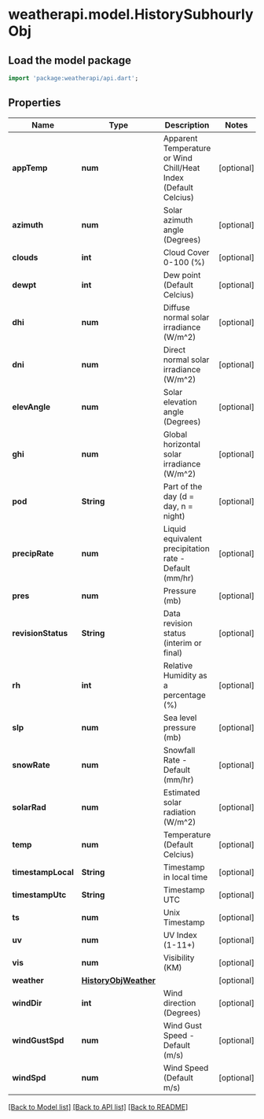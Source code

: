 # weatherapi.model.HistorySubhourlyObj

## Load the model package
```dart
import 'package:weatherapi/api.dart';
```

## Properties
Name | Type | Description | Notes
------------ | ------------- | ------------- | -------------
**appTemp** | **num** | Apparent Temperature or Wind Chill/Heat Index (Default Celcius) | [optional] 
**azimuth** | **num** | Solar azimuth angle (Degrees) | [optional] 
**clouds** | **int** | Cloud Cover 0-100 (%) | [optional] 
**dewpt** | **int** | Dew point (Default Celcius) | [optional] 
**dhi** | **num** | Diffuse normal solar irradiance (W/m^2) | [optional] 
**dni** | **num** | Direct normal solar irradiance (W/m^2) | [optional] 
**elevAngle** | **num** | Solar elevation angle (Degrees) | [optional] 
**ghi** | **num** | Global horizontal solar irradiance (W/m^2) | [optional] 
**pod** | **String** | Part of the day (d = day, n = night) | [optional] 
**precipRate** | **num** | Liquid equivalent precipitation rate - Default (mm/hr) | [optional] 
**pres** | **num** | Pressure (mb) | [optional] 
**revisionStatus** | **String** | Data revision status (interim or final) | [optional] 
**rh** | **int** | Relative Humidity as a percentage (%) | [optional] 
**slp** | **num** | Sea level pressure (mb) | [optional] 
**snowRate** | **num** | Snowfall Rate - Default (mm/hr) | [optional] 
**solarRad** | **num** | Estimated solar radiation (W/m^2) | [optional] 
**temp** | **num** | Temperature (Default Celcius) | [optional] 
**timestampLocal** | **String** | Timestamp in local time | [optional] 
**timestampUtc** | **String** | Timestamp UTC | [optional] 
**ts** | **num** | Unix Timestamp | [optional] 
**uv** | **num** | UV Index (1-11+) | [optional] 
**vis** | **num** | Visibility (KM) | [optional] 
**weather** | [**HistoryObjWeather**](HistoryObjWeather.md) |  | [optional] 
**windDir** | **int** | Wind direction (Degrees) | [optional] 
**windGustSpd** | **num** | Wind Gust Speed - Default (m/s) | [optional] 
**windSpd** | **num** | Wind Speed (Default m/s) | [optional] 

[[Back to Model list]](../README.md#documentation-for-models) [[Back to API list]](../README.md#documentation-for-api-endpoints) [[Back to README]](../README.md)


